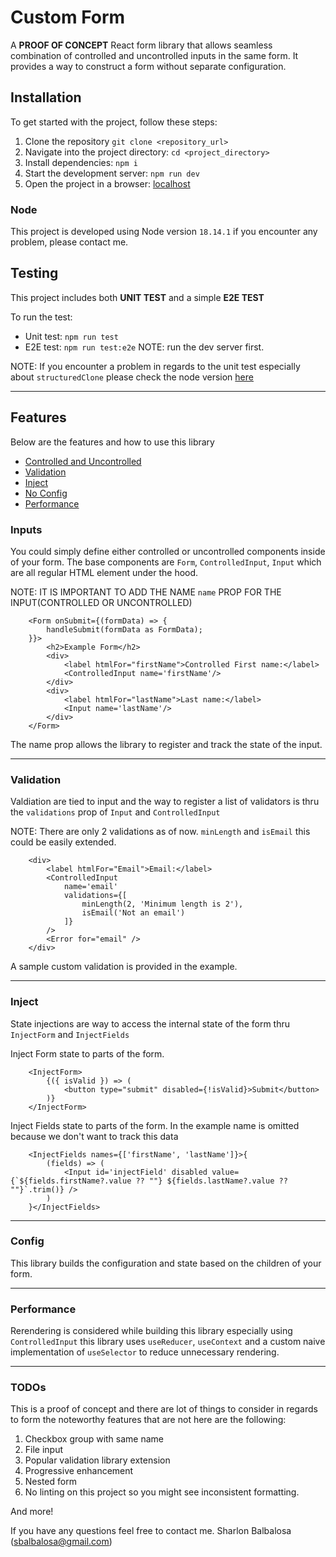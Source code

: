 # Custom Form

A **PROOF OF CONCEPT** React form library that allows seamless combination of controlled and uncontrolled inputs in the same form.
It provides a way to construct a form without separate configuration.

## Installation

To get started with the project, follow these steps:

1. Clone the repository ```git clone <repository_url>```
2. Navigate into the project directory: ```cd <project_directory>```
3. Install dependencies: ```npm i```
4. Start the development server: ```npm run dev```
5. Open the project in a browser: [localhost](http://localhost:5173/)

### Node
This project is developed using Node version ``18.14.1`` if you encounter any
problem, please contact me.

## Testing

This project includes both **UNIT TEST** and a simple **E2E TEST**

To run the test:
* Unit test: ``npm run test``
* E2E test: ``npm run test:e2e`` NOTE: run the dev server first.

NOTE: If you encounter a problem in regards to the unit test especially about
``structuredClone`` please check the node version [here](#node)

---

## Features

Below are the features and how to use this library

* [Controlled and Uncontrolled](#inputs)
* [Validation](#validation)
* [Inject](#contributing)
* [No Config](#config)
* [Performance](#performance)

### Inputs

You could simply define either controlled or uncontrolled components inside of your form.
The base components are `Form`, `ControlledInput`, `Input` which are all regular HTML element
under the hood.

NOTE: IT IS IMPORTANT TO ADD THE NAME `name` PROP FOR THE INPUT(CONTROLLED OR UNCONTROLLED)

```JSX
    <Form onSubmit={(formData) => {
        handleSubmit(formData as FormData);
    }}>
        <h2>Example Form</h2>
        <div>
            <label htmlFor="firstName">Controlled First name:</label>
            <ControlledInput name='firstName'/>
        </div>
        <div>
            <label htmlFor="lastName">Last name:</label>
            <Input name='lastName'/>
        </div>
    </Form>
```

The name prop allows the library to register and track the state of the input.

---

### Validation

Valdiation are tied to input and the way to register a list of validators is thru
the `validations` prop of `Input` and `ControlledInput`

NOTE: There are only 2 validations as of now. `minLength` and `isEmail` this could be easily extended.

```JSX
    <div>
        <label htmlFor="Email">Email:</label>
        <ControlledInput
            name='email'
            validations={[
                minLength(2, 'Minimum length is 2'),
                isEmail('Not an email')
            ]}
        />
        <Error for="email" />
    </div>
```

A sample custom validation is provided in the example.

---

### Inject

State injections are way to access the internal state of the form thru `InjectForm` and `InjectFields`

Inject Form state to parts of the form.

```JSX
    <InjectForm>
        {({ isValid }) => (
            <button type="submit" disabled={!isValid}>Submit</button>
        )}
    </InjectForm>
```
Inject Fields state to parts of the form. In the example name is omitted because we don't want to track this data

```JSX
    <InjectFields names={['firstName', 'lastName']}>{
        (fields) => (
            <Input id='injectField' disabled value={`${fields.firstName?.value ?? ""} ${fields.lastName?.value ?? ""}`.trim()} />
        )
    }</InjectFields>
```

---

### Config

This library builds the configuration and state based on the children of your form.

---

### Performance

Rerendering is considered while building this library especially using `ControlledInput` this library uses
`useReducer`, `useContext` and a custom naive implementation of `useSelector` to reduce unnecessary rendering.

---

### TODOs

This is a proof of concept and there are lot of things to consider in regards to form the noteworthy features that are not here are the following:

1. Checkbox group with same name
2. File input
3. Popular validation library extension
4. Progressive enhancement
5. Nested form
6. No linting on this project so you might see inconsistent formatting.

And more!

If you have any questions feel free to contact me.
Sharlon Balbalosa (sbalbalosa@gmail.com)
